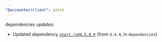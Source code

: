 ```yaml
---
"@accounter/client": patch
---
```

dependencies updates:
  - Updated dependency [`chart.js@4.5.0` ↗︎](https://www.npmjs.com/package/chart.js/v/4.5.0) (from `4.4.9`, in `dependencies`)

